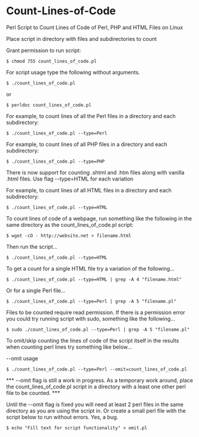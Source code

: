 # Count-Lines-of-Code

Perl Script to Count Lines of Code of Perl, PHP and HTML Files on Linux

Place script in directory with files and subdirectories to count

Grant permission to run script:

	$ chmod 755 count_lines_of_code.pl

For script usage type the following without arguments.

	$ ./count_lines_of_code.pl 

or

    $ perldoc count_lines_of_code.pl
 
For example, to count lines of all the Perl files in a directory and each subdirectory:

	$ ./count_lines_of_code.pl --type=Perl
	
For example, to count lines of all PHP files in a directory and each subdirectory:

	$ ./count_lines_of_code.pl --type=PHP

There is now support for counting .shtml and .htm files along with vanilla .html files.  Use flag --type=HTML for each variation
	
For example, to count lines of all HTML files in a directory and each subdirectory:

	$ ./count_lines_of_code.pl --type=HTML
	
To count lines of code of a webpage, run something like the following in the same directory as the count_lines_of_code.pl script:
	
	$ wget -cO - http://website.net > filename.html

Then run the script...

	$ ./count_lines_of_code.pl --type=HTML
	
To get a count for a single HTML file try a variation of the following...
	
	$ ./count_lines_of_code.pl --type=HTML | grep -A 4 "filename.html"

Or for a single Perl file...

	$ ./count_lines_of_code.pl --type=Perl | grep -A 5 "filename.pl"

Files to be counted require read permission.  If there is a permission error you could try running script with sudo, something like the following...
	
	$ sudo ./count_lines_of_code.pl --type=Perl | grep -A 5 "filename.pl"

To omit/skip counting the lines of code of the script itself in the results when counting perl lines try something like below...

--omit usage

  	$ ./count_lines_of_code.pl --type=Perl --omit=count_lines_of_code.pl


*** --omit flag is still a work in progress.  As a temporary work around, place the count_lines_of_code.pl script in a directory with a least one other perl file to be counted.  ***
 	
Until the --omit flag is fixed you will need at least 2 perl files in the same directory as you are using the script in.  Or create a small perl file with the script below to run without errors. Yes, a bug.
	
  	$ echo "Fill text for script functionality" > omit.pl
